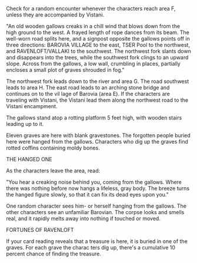 Check for a random encounter whenever the characters reach area F, unless they are accompanied by Vistani.

"An old wooden gallows creaks in a chill wind that blows down from the high ground to the west. A frayed length of rope dances from its beam. The well-worn road splits here, and a signpost opposite the gallows points off in three directions: BAROVIA VILLAGE to the east, TSER Pool to the northwest, and RAVENLOFT/VALLAKI to the southwest. The northwest fork slants down and disappears into the trees, while the southwest fork clings to an upward slope. Across from the gallows, a low wall, crumbling in places, partially encloses a small plot of graves shrouded in fog."

The northwest fork leads down to the river and area G. The road southwest leads to area H. The east road leads to an arching stone bridge and continues on to the vil­ lage of Barovia (area E). If the characters are traveling with Vistani, the Vistani lead them along the northwest road to the Vistani encampment.

The gallows stand atop a rotting platform 5 feet high, with wooden stairs leading up to it.

Eleven graves are here with blank gravestones. The forgotten people buried here were hanged from the gallows. Characters who dig up the graves find rotted coffins containing moldy bones.

THE HANGED ONE

As the characters leave the area, read: 

"You hear a creaking noise behind you, coming from the gallows. Where there was nothing before now hangs a lifeless, gray body. The breeze turns the hanged figure slowly, so that it can fix its dead eyes upon you."

One random character sees him- or herself hanging from the gallows. The other characters see an unfamiliar Barovian. The corpse looks and smells real, and it rapidly melts away into nothing if touched or moved.

FORTUNES OF RAVENLOFT

If your card reading reveals that a treasure is here, it is buried in one of the graves. For each grave the charac­ ters dig up, there's a cumulative 10 percent chance of finding the treasure.